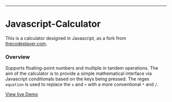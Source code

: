 ___
# Javascript-Calculator
This is a calculator designed in Javascript, as a fork from [thecodeplayer.com](http://thecodeplayer.com/walkthrough/javascript-css3-calculator). 

### Overview
Supports floating-point numbers and multiple in tandem operations. 
The aim of the calculator is to provide a simple mathematical interface via Javascript conditionals based on the keys being pressed.
The regex ```
equation ``` is used to replace the ```x``` and ```÷``` with a more conventional ```*``` and ```/```.

[View live Demo](https://cdn.rawgit.com/sambgordon/Javascript-Calculator/master/index.html)
